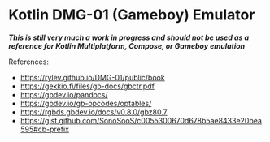 # Kotlin DMG-01 (Gameboy) Emulator

***This is still very much a work in progress and should not be used as a reference for Kotlin Multiplatform, Compose, or Gameboy emulation***

References:
 - https://rylev.github.io/DMG-01/public/book
 - https://gekkio.fi/files/gb-docs/gbctr.pdf
 - https://gbdev.io/pandocs/
 - https://gbdev.io/gb-opcodes/optables/
 - https://rgbds.gbdev.io/docs/v0.8.0/gbz80.7
 - https://gist.github.com/SonoSooS/c0055300670d678b5ae8433e20bea595#cb-prefix

